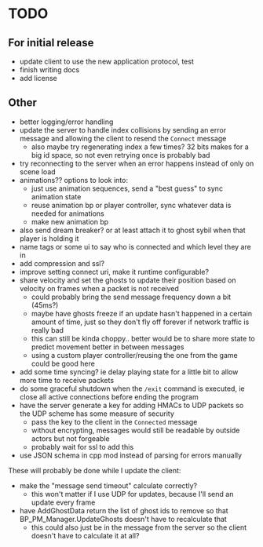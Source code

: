 # TODO

## For initial release

* update client to use the new application protocol, test
* finish writing docs
* add license

## Other

* better logging/error handling
* update the server to handle index collisions by sending an error message and allowing the client to resend the `Connect` message
  * also maybe try regenerating index a few times? 32 bits makes for a big id space, so not even retrying once is probably bad
* try reconnecting to the server when an error happens instead of only on scene load
* animations?? options to look into:
  * just use animation sequences, send a "best guess" to sync animation state
  * reuse animation bp or player controller, sync whatever data is needed for animations
  * make new animation bp
* also send dream breaker? or at least attach it to ghost sybil when that player is holding it
* name tags or some ui to say who is connected and which level they are in
* add compression and ssl?
* improve setting connect uri, make it runtime configurable?
* share velocity and set the ghosts to update their position based on velocity on frames when a packet is not received
  * could probably bring the send message frequency down a bit (45ms?)
  * maybe have ghosts freeze if an update hasn't happened in a certain amount of time, just so they don't fly off forever if network traffic is really bad
  * this can still be kinda choppy.. better would be to share more state to predict movement better in between messages
  * using a custom player controller/reusing the one from the game could be good here
* add some time syncing? ie delay playing state for a little bit to allow more time to receive packets
* do some graceful shutdown when the `/exit` command is executed, ie close all active connections before ending the program
* have the server generate a key for adding HMACs to UDP packets so the UDP scheme has some measure of security
  * pass the key to the client in the `Connected` message
  * without encrypting, messages would still be readable by outside actors but not forgeable
  * probably wait for ssl to add this
* use JSON schema in cpp mod instead of parsing for errors manually

These will probably be done while I update the client:

* make the "message send timeout" calculate correctly?
  * this won't matter if I use UDP for updates, because I'll send an update every frame
* have AddGhostData return the list of ghost ids to remove so that BP_PM_Manager.UpdateGhosts doesn't have to recalculate that
  * this could also just be in the message from the server so the client doesn't have to calculate it at all?
